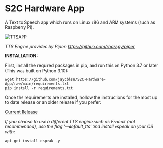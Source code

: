 # S2C Hardware App

A Text to Speech app which runs on Linux x86 and ARM systems (such as Raspberry Pi).

![TTSAPP](https://user-images.githubusercontent.com/101217869/233815513-575ebfd4-f8be-4492-b853-67456042255b.gif)

_TTS Engine provided by Piper: https://github.com/rhasspy/piper_

**INSTALLATION:**

First, install the required packages in pip, and run this on Python 3.7 or later (This was built on Python 3.10):
```
wget https://github.com/jaycbhsn/S2C-Hardware-App/raw/main/requirements.txt
pip install -r requirements.txt
```

Once the requirements are installed, hollow the instructions for the most up to date release or an older release if you prefer:

[Current Release](https://github.com/jaycbhsn/S2C-Hardware-App/releases/latest)


_If you choose to use a different TTS engine such as Espeak (not recommended), use the flag '--default_tts' and install espeak on your OS with:_
```
apt-get install espeak -y
```
